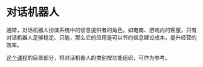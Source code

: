 # 对话机器人

通常，对话机器人扮演系统中的信息提供者的角色。如电商、游戏内的客服，只有对话机器人足够稳定、只能，那么它的应用是可以节约信息建设成本，提升经营的效率。

[这个课程](http://campus.swarma.org/play/coursedetail?id=10296)的目录部分，将对话机器人的类别按功能组织，可作为参考。
